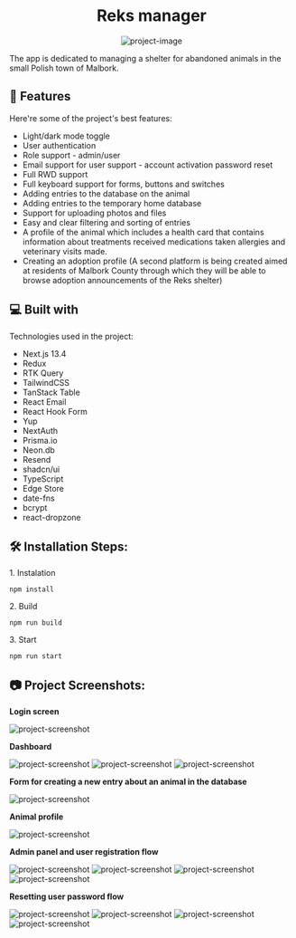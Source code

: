 <h1 align="center" id="title">Reks manager</h1>

<p align="center"><img src="https://socialify.git.ci/BWilczynski98/reks/image?description=1&amp;descriptionEditable=Shelter%20management%20application&amp;font=Inter&amp;language=1&amp;name=1&amp;owner=1&amp;pattern=Circuit%20Board&amp;theme=Auto](https://socialify.git.ci/BWilczynski98/reks/image?description=1&descriptionEditable=Shelter%20management%20application&language=1&name=1&owner=1&theme=Auto" alt="project-image"></p>

<p id="description">The app is dedicated to managing a shelter for abandoned animals in the small Polish town of Malbork.</p>

<h2>🧐 Features</h2>

Here're some of the project's best features:

*   Light/dark mode toggle
*   User authentication
*   Role support - admin/user
*   Email support for user support - account activation password reset
*   Full RWD support
*   Full keyboard support for forms, buttons and switches
*   Adding entries to the database on the animal
*   Adding entries to the temporary home database
*   Support for uploading photos and files
*   Easy and clear filtering and sorting of entries
*   A profile of the animal which includes a health card that contains information about treatments received medications taken allergies and veterinary visits made.
*   Creating an adoption profile (A second platform is being created aimed at residents of Malbork County through which they will be able to browse adoption announcements of the Reks shelter)
  
<h2>💻 Built with</h2>

Technologies used in the project:

*   Next.js 13.4
*   Redux
*   RTK Query
*   TailwindCSS
*   TanStack Table
*   React Email
*   React Hook Form
*   Yup
*   NextAuth
*   Prisma.io
*   Neon.db
*   Resend
*   shadcn/ui
*   TypeScript
*   Edge Store
*   date-fns
*   bcrypt
*   react-dropzone

<h2>🛠️ Installation Steps:</h2>

<p>1. Instalation</p>

```
npm install
```

<p>2. Build</p>

```
npm run build
```

<p>3. Start</p>

```
npm run start
```

<h2>📷 Project Screenshots:</h2>

**Login screen**

<img src="https://github.com/BWilczynski98/reks/blob/main/screenshots/Zrzut%20ekranu%202023-10-20%20132903.png" alt="project-screenshot">

**Dashboard**
  
<img src="https://github.com/BWilczynski98/reks/blob/main/screenshots/Zrzut%20ekranu%202023-10-20%20131900.png" alt="project-screenshot">
<img src="https://github.com/BWilczynski98/reks/blob/main/screenshots/Zrzut%20ekranu%202023-10-20%20132514.png" alt="project-screenshot">
<img src="https://github.com/BWilczynski98/reks/blob/main/screenshots/Zrzut%20ekranu%202023-10-20%20132535.png" alt="project-screenshot">

**Form for creating a new entry about an animal in the database**

<img src="https://github.com/BWilczynski98/reks/blob/main/screenshots/Zrzut%20ekranu%202023-10-20%20132553.png" alt="project-screenshot">

**Animal profile**

<img src="https://github.com/BWilczynski98/reks/blob/main/screenshots/Zrzut%20ekranu%202023-10-20%20132830.png" alt="project-screenshot">

**Admin panel and user registration flow**

<img src="https://github.com/BWilczynski98/reks/blob/main/screenshots/Zrzut%20ekranu%202023-10-20%20133220.png" alt="project-screenshot">
<img src="https://github.com/BWilczynski98/reks/blob/main/screenshots/Zrzut%20ekranu%202023-10-20%20132853.png" alt="project-screenshot">
<img src="https://github.com/BWilczynski98/reks/blob/main/screenshots/Zrzut%20ekranu%202023-10-20%20124952.png" alt="project-screenshot">
<img src="https://github.com/BWilczynski98/reks/blob/main/screenshots/Zrzut%20ekranu%202023-10-20%20133028.png" alt="project-screenshot">

**Resetting user password flow**

<img src="https://github.com/BWilczynski98/reks/blob/main/screenshots/Zrzut%20ekranu%202023-10-20%20132912.png" alt="project-screenshot">
<img src="https://github.com/BWilczynski98/reks/blob/main/screenshots/Zrzut%20ekranu%202023-10-20%20132919.png" alt="project-screenshot">
<img src="https://github.com/BWilczynski98/reks/blob/main/screenshots/Zrzut%20ekranu%202023-10-20%20132951.png" alt="project-screenshot">
<img src="https://github.com/BWilczynski98/reks/blob/main/screenshots/Zrzut%20ekranu%202023-10-20%20133004.png" alt="project-screenshot">
